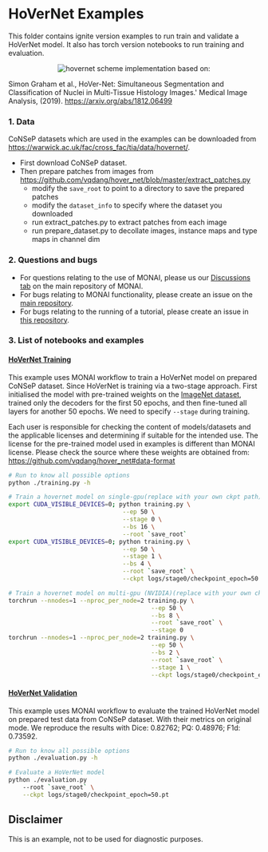# HoVerNet Examples

This folder contains ignite version examples to run train and validate a HoVerNet model.
It also has torch version notebooks to run training and evaluation.
<p align="center">
  <img src="https://ars.els-cdn.com/content/image/1-s2.0-S1361841519301045-fx1_lrg.jpg" alt="hovernet scheme")
</p>
implementation based on:

Simon Graham et al., HoVer-Net: Simultaneous Segmentation and Classification of Nuclei in Multi-Tissue Histology Images.' Medical Image Analysis, (2019). https://arxiv.org/abs/1812.06499

### 1. Data

CoNSeP datasets which are used in the examples can be downloaded from https://warwick.ac.uk/fac/cross_fac/tia/data/hovernet/.
- First download CoNSeP dataset.
- Then prepare patches from images from https://github.com/vqdang/hover_net/blob/master/extract_patches.py
    - modify the  `save_root` to point to a directory to save the prepared patches
    - modify the  `dataset_info` to specify where the dataset you downloaded
    - run extract_patches.py to extract patches from each image
    - run prepare_dataset.py to decollate images, instance maps and type maps in channel dim

### 2. Questions and bugs

- For questions relating to the use of MONAI, please us our [Discussions tab](https://github.com/Project-MONAI/MONAI/discussions) on the main repository of MONAI.
- For bugs relating to MONAI functionality, please create an issue on the [main repository](https://github.com/Project-MONAI/MONAI/issues).
- For bugs relating to the running of a tutorial, please create an issue in [this repository](https://github.com/Project-MONAI/Tutorials/issues).


### 3. List of notebooks and examples
#### [HoVerNet Training](./training.py)
This example uses MONAI workflow to train a HoVerNet model on prepared CoNSeP dataset.
Since HoVerNet is training via a two-stage approach. First initialised the model with pre-trained weights on the [ImageNet dataset](https://ieeexplore.ieee.org/document/5206848), trained only the decoders for the first 50 epochs, and then fine-tuned all layers for another 50 epochs. We need to specify `--stage` during training.

Each user is responsible for checking the content of models/datasets and the applicable licenses and determining if suitable for the intended use.
The license for the pre-trained model used in examples is different than MONAI license. Please check the source where these weights are obtained from:
https://github.com/vqdang/hover_net#data-format


```bash
# Run to know all possible options
python ./training.py -h

# Train a hovernet model on single-gpu(replace with your own ckpt path)
export CUDA_VISIBLE_DEVICES=0; python training.py \
                                --ep 50 \
                                --stage 0 \
                                --bs 16 \
                                --root `save_root`
export CUDA_VISIBLE_DEVICES=0; python training.py \
                                --ep 50 \
                                --stage 1 \
                                --bs 4 \
                                --root `save_root` \
                                --ckpt logs/stage0/checkpoint_epoch=50.pt

# Train a hovernet model on multi-gpu (NVIDIA)(replace with your own ckpt path)
torchrun --nnodes=1 --nproc_per_node=2 training.py \
                                        --ep 50 \
                                        --bs 8 \
                                        --root `save_root` \
                                        --stage 0
torchrun --nnodes=1 --nproc_per_node=2 training.py \
                                        --ep 50 \
                                        --bs 2 \
                                        --root `save_root` \
                                        --stage 1 \
                                        --ckpt logs/stage0/checkpoint_epoch=50.pt
```

#### [HoVerNet Validation](./evaluation.py)
This example uses MONAI workflow to evaluate the trained HoVerNet model on prepared test data from CoNSeP dataset.
With their metrics on original mode. We reproduce the results with Dice: 0.82762; PQ: 0.48976; F1d: 0.73592.
```bash
# Run to know all possible options
python ./evaluation.py -h

# Evaluate a HoVerNet model
python ./evaluation.py
    --root `save_root` \
    --ckpt logs/stage0/checkpoint_epoch=50.pt
```

## Disclaimer

This is an example, not to be used for diagnostic purposes.
